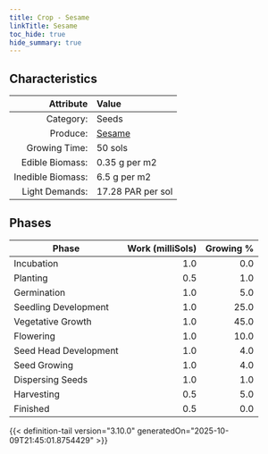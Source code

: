 ```yaml
---
title: Crop - Sesame
linkTitle: Sesame
toc_hide: true
hide_summary: true
---
```

<!-- This is generated by the MarsSim HelpGenertor, do not edit. -->

## Characteristics

| Attribute      | Value |
|--------:|:------|
|Category:|Seeds|
|Produce:|[Sesame](/docs/definitions/resource/sesame)|
|Growing Time:|50 sols|
|Edible Biomass:|0.35 g per m2|
|Inedible Biomass:|6.5 g per m2|
|Light Demands:|17.28 PAR per sol|

## Phases

| Phase           | Work (milliSols) | Growing % |
|-----------|------:|--------:|
|Incubation|1.0|0.0|
|Planting|0.5|1.0|
|Germination|1.0|5.0|
|Seedling Development|1.0|25.0|
|Vegetative Growth|1.0|45.0|
|Flowering|1.0|10.0|
|Seed Head Development|1.0|4.0|
|Seed Growing|1.0|4.0|
|Dispersing Seeds|1.0|1.0|
|Harvesting|0.5|5.0|
|Finished|0.5|0.0|


{{< definition-tail version="3.10.0" generatedOn="2025-10-09T21:45:01.8754429" >}}

